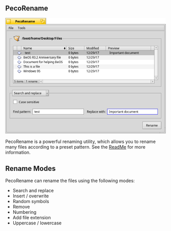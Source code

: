 PecoRename
------------

![PecoRename screenshot](PecoRename.png "PecoRename")

PecoRename is a powerful renaming utility, which allows you to rename many files according to a preset pattern. See the [ReadMe](https://rawgit.com/HaikuArchives/PecoRename/master/Docs/ReadMe.html) for more information.

Rename Modes
------------

PecoRename can rename the files using the following modes:
* Search and replace
* Insert / overwrite
* Random symbols
* Remove
* Numbering
* Add file extension
* Uppercase / lowercase
